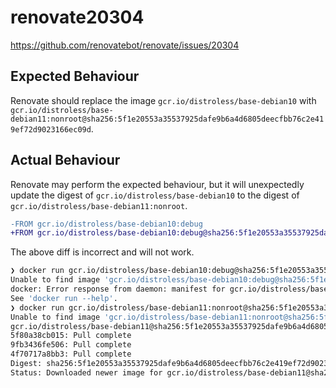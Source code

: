 # renovate20304

https://github.com/renovatebot/renovate/issues/20304

## Expected Behaviour

Renovate should replace the image `gcr.io/distroless/base-debian10` with `gcr.io/distroless/base-debian11:nonroot@sha256:5f1e20553a35537925dafe9b6a4d6805deecfbb76c2e419ef72d9023166ec09d`.

## Actual Behaviour

Renovate may perform the expected behaviour, but it will unexpectedly update the digest of `gcr.io/distroless/base-debian10` to the digest of `gcr.io/distroless/base-debian11:nonroot`.

```diff
-FROM gcr.io/distroless/base-debian10:debug
+FROM gcr.io/distroless/base-debian10:debug@sha256:5f1e20553a35537925dafe9b6a4d6805deecfbb76c2e419ef72d9023166ec09d
```

The above diff is incorrect and will not work.

```sh
❯ docker run gcr.io/distroless/base-debian10:debug@sha256:5f1e20553a35537925dafe9b6a4d6805deecfbb76c2e419ef72d9023166ec09d
Unable to find image 'gcr.io/distroless/base-debian10:debug@sha256:5f1e20553a35537925dafe9b6a4d6805deecfbb76c2e419ef72d9023166ec09d' locally
docker: Error response from daemon: manifest for gcr.io/distroless/base-debian10@sha256:5f1e20553a35537925dafe9b6a4d6805deecfbb76c2e419ef72d9023166ec09d not found: manifest unknown: Failed to fetch "sha256:5f1e20553a35537925dafe9b6a4d6805deecfbb76c2e419ef72d9023166ec09d" from request "/v2/distroless/base-debian10/manifests/sha256:5f1e20553a35537925dafe9b6a4d6805deecfbb76c2e419ef72d9023166ec09d".
See 'docker run --help'.
❯ docker run gcr.io/distroless/base-debian11:nonroot@sha256:5f1e20553a35537925dafe9b6a4d6805deecfbb76c2e419ef72d9023166ec09d
Unable to find image 'gcr.io/distroless/base-debian11:nonroot@sha256:5f1e20553a35537925dafe9b6a4d6805deecfbb76c2e419ef72d9023166ec09d' locally
gcr.io/distroless/base-debian11@sha256:5f1e20553a35537925dafe9b6a4d6805deecfbb76c2e419ef72d9023166ec09d: Pulling from distroless/base-debian11
5f80a38cb015: Pull complete 
9fb3436fe506: Pull complete 
4f70717a8bb3: Pull complete 
Digest: sha256:5f1e20553a35537925dafe9b6a4d6805deecfbb76c2e419ef72d9023166ec09d
Status: Downloaded newer image for gcr.io/distroless/base-debian11@sha256:5f1e20553a35537925dafe9b6a4d6805deecfbb76c2e419ef72d9023166ec09d
```
